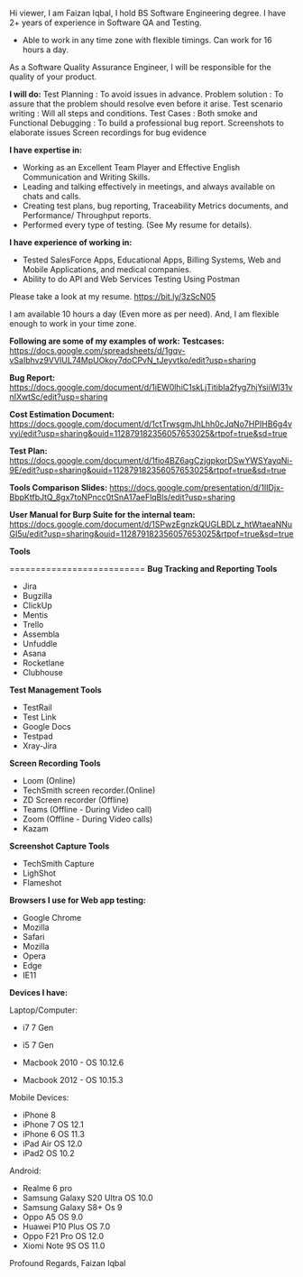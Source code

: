 Hi viewer, I am Faizan Iqbal, I hold BS Software Engineering degree. I have 2+ years of experience in Software QA and Testing.
- Able to work in any time zone with flexible timings. Can work for 16 hours a day.

As a Software Quality Assurance Engineer, I will be responsible for the quality of your product.

**I will do:**
Test Planning : To avoid issues in advance.
Problem solution : To assure that the problem should resolve even before it arise.
Test scenario writing : Will all steps and conditions.
Test Cases : Both smoke and Functional
Debugging : To build a professional bug report.
Screenshots to elaborate issues
Screen recordings for bug evidence

**I have expertise in:**
- Working as an Excellent Team Player and Effective English Communication and Writing Skills.
- Leading and talking effectively in meetings, and always available on chats and calls.
- Creating test plans, bug reporting, Traceability Metrics documents, and Performance/ Throughput reports.
- Performed every type of testing. (See My resume for details).

**I have experience of working in:**
- Tested SalesForce Apps, Educational Apps, Billing Systems, Web and Mobile Applications, and medical companies.
- Ability to do API and Web Services Testing Using Postman

Please take a look at my resume.
https://bit.ly/3zScN05


I am available 10 hours a day (Even more as per need). And, I am flexible enough to work in your time zone.

**Following are some of my examples of work:**
**Testcases:**
https://docs.google.com/spreadsheets/d/1gqv-vSaIbhvz9VVIUL74MpUOkoy7doCPvN_tJeyvtko/edit?usp=sharing

**Bug Report:**
https://docs.google.com/document/d/1iEW0lhiC1skLjTitibIa2fyg7hjYsiiWl31vnIXwtSc/edit?usp=sharing

**Cost Estimation Document:**
https://docs.google.com/document/d/1ctTrwsgmJhLhh0cJqNo7HPIHB6g4vvyi/edit?usp=sharing&ouid=112879182356057653025&rtpof=true&sd=true

**Test Plan:**
https://docs.google.com/document/d/1fio4BZ6agCzjgpkorDSwYWSYayqNi-9E/edit?usp=sharing&ouid=112879182356057653025&rtpof=true&sd=true

**Tools Comparison Slides:**
https://docs.google.com/presentation/d/1IIDjx-BbpKtfbJtQ_8gx7toNPncc0tSnA17aeFlqBls/edit?usp=sharing

**User Manual for Burp Suite for the internal team:**
https://docs.google.com/document/d/1SPwzEgnzkQUGLBDLz_htWtaeaNNuGI5u/edit?usp=sharing&ouid=112879182356057653025&rtpof=true&sd=true



**Tools**

==========================
**Bug Tracking and Reporting Tools**
- Jira
- Bugzilla
- ClickUp
- Mentis
- Trello
- Assembla
- Unfuddle
- Asana
- Rocketlane
- Clubhouse

**Test Management Tools**
- TestRail
- Test Link
- Google Docs
- Testpad
- Xray-Jira


**Screen Recording Tools**

- Loom (Online)
- TechSmith screen recorder.(Online)
- ZD Screen recorder (Offline)
- Teams (Offline - During Video call)
- Zoom (Offline - During Video calls)
- Kazam

**Screenshot Capture Tools**
- TechSmith Capture
- LighShot
- Flameshot

**Browsers I use for Web app testing:**

- Google Chrome
- Mozilla
- Safari
- Mozilla
- Opera
- Edge
- IE11

**Devices I have:**

Laptop/Computer:

- i7 7 Gen

- i5 7 Gen

- Macbook 2010 - OS 10.12.6

- Macbook 2012 - OS 10.15.3

Mobile Devices:
- iPhone 8
- iPhone 7 OS 12.1
- iPhone 6 OS 11.3
- iPad Air OS 12.0
- iPad2 OS 10.2

Android:
- Realme 6 pro
- Samsung Galaxy S20 Ultra OS 10.0
- Samsung Galaxy S8+ Os 9
- Oppo A5 OS 9.0
- Huawei P10 Plus OS 7.0
- Oppo F21 Pro OS 12.0
- Xiomi Note 9S OS 11.0



Profound Regards,
Faizan Iqbal
